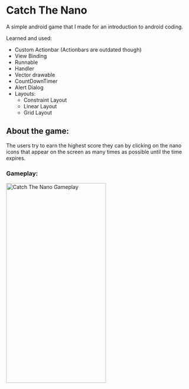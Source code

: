 # Catch The Nano

A simple android game that I made for an introduction to android coding.

Learned and used:
* Custom Actionbar (Actionbars are outdated though)
* View Binding
* Runnable
* Handler
* Vector drawable
* CountDownTimer
* Alert Dialog
* Layouts:
  - Constraint Layout
  - Linear Layout
  - Grid Layout


## About the game:

The users try to earn the highest score they can by clicking on the nano icons that appear on the screen as many times as possible until the time expires.
### Gameplay:
<img src="https://user-images.githubusercontent.com/69902076/146692756-d0ab1abd-c5a7-43ef-819f-fb4c61c39f45.gif" alt="Catch The Nano Gameplay" width="270" height="540">


